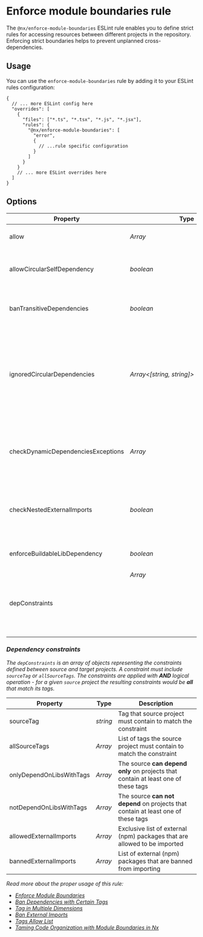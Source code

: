 # Enforce module boundaries rule

The `@nx/enforce-module-boundaries` ESLint rule enables you to define strict rules for accessing resources between
different projects in the repository. Enforcing strict boundaries helps to prevent unplanned cross-dependencies.

## Usage

You can use the `enforce-module-boundaries` rule by adding it to your ESLint rules configuration:

```jsonc
{
  // ... more ESLint config here
  "overrides": [
    {
      "files": ["*.ts", "*.tsx", "*.js", "*.jsx"],
      "rules": {
        "@nx/enforce-module-boundaries": [
          "error",
          {
            // ...rule specific configuration
          }
        ]
      }
    }
    // ... more ESLint overrides here
  ]
}
```

## Options

| Property                           | Type                      | Default | Description                                                                                                                                                                                                                                    |
| ---------------------------------- | ------------------------- | ------- | ---------------------------------------------------------------------------------------------------------------------------------------------------------------------------------------------------------------------------------------------- |
| allow                              | _Array<string>_           | _[]_    | List of imports that should be allowed without any checks                                                                                                                                                                                      |
| allowCircularSelfDependency        | _boolean_                 | _false_ | Disable check for self circular dependency when project imports from itself via alias path                                                                                                                                                     |
| banTransitiveDependencies          | _boolean_                 | _false_ | Ban import of dependencies that were not specified in the root or project's `package.json`                                                                                                                                                     |
| ignoredCircularDependencies        | _Array<[string, string]>_ | _[]_    | List of project pairs that should be skipped from `Circular dependencies` checks, including the self-circular dependency check. E.g. `['feature-project-a', 'myapp']`. Project name can be replaced by catch all `*` for more generic matches. |
| checkDynamicDependenciesExceptions | _Array<string>_           | _[]_    | List of imports that should be skipped for `Imports of lazy-loaded libraries forbidden` checks. E.g. `['@myorg/lazy-project/component/*', '@myorg/other-project']`                                                                             |
| checkNestedExternalImports         | _boolean_                 | _false_ | Enable to enforce the check for banned external imports in the nested packages. Check [Dependency constraints](#dependency-constraints) for more information                                                                                   |
| enforceBuildableLibDependency      | _boolean_                 | _false_ | Enable to restrict the buildable libs from importing non-buildable libraries                                                                                                                                                                   |
| depConstraints                     | _Array<object>_           | _[]_    | List of dependency constraints between projects                                                                                                                                                                                                |

### Dependency constraints

The `depConstraints` is an array of objects representing the constraints defined between source and target projects. A
constraint must include `sourceTag` or `allSourceTags`. The constraints are applied with **AND** logical operation - for
a given `source` project the resulting constraints would be **all** that match its tags.

| Property                 | Type            | Description                                                                        |
| ------------------------ | --------------- | ---------------------------------------------------------------------------------- |
| sourceTag                | _string_        | Tag that source project must contain to match the constraint                       |
| allSourceTags            | _Array<string>_ | List of tags the source project must contain to match the constraint               |
| onlyDependOnLibsWithTags | _Array<string>_ | The source **can depend only** on projects that contain at least one of these tags |
| notDependOnLibsWithTags  | _Array<string>_ | The source **can not depend** on projects that contain at least one of these tags  |
| allowedExternalImports   | _Array<string>_ | Exclusive list of external (npm) packages that are allowed to be imported          |
| bannedExternalImports    | _Array<string>_ | List of external (npm) packages that are banned from importing                     |

Read more about the proper usage of this rule:

- [Enforce Module Boundaries](/features/enforce-module-boundaries)
- [Ban Dependencies with Certain Tags](/recipes/enforce-module-boundaries/ban-dependencies-with-tags)
- [Tag in Multiple Dimensions](/recipes/enforce-module-boundaries/tag-multiple-dimensions)
- [Ban External Imports](/recipes/enforce-module-boundaries/ban-external-imports)
- [Tags Allow List](/recipes/enforce-module-boundaries/tags-allow-list)
- [Taming Code Organization with Module Boundaries in Nx](/blog/mastering-the-project-boundaries-in-nx)
